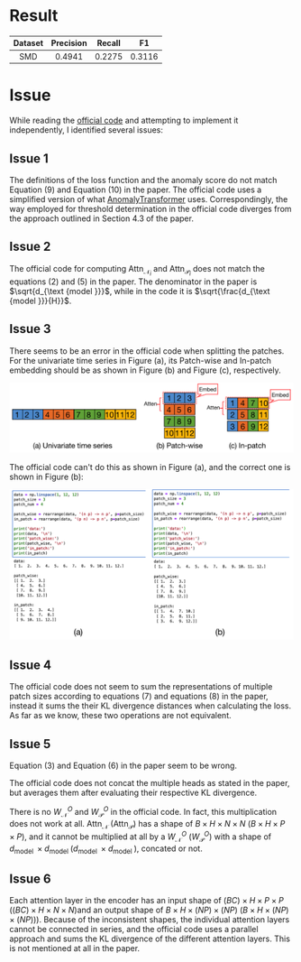 # Result

| Dataset | Precision | Recall |   F1   |
|:-------:|:---------:|:------:|:------:|
|   SMD   |  0.4941   | 0.2275 | 0.3116 |

# Issue

While reading the [official code](https://github.com/DAMO-DI-ML/KDD2023-DCdetector) and attempting to implement it independently, I identified several issues:

## Issue 1

The definitions of the loss function and the anomaly score do not match Equation (9) and Equation (10) in the paper. The official code uses a simplified version of what [AnomalyTransformer](https://github.com/thuml/Anomaly-Transformer) uses. Correspondingly, the way employed for threshold determination in the official code diverges from the approach outlined in Section 4.3 of the paper.

## Issue 2

The official code for computing $\operatorname{Attn}_{\mathcal{N}_i}$ and $\operatorname{Attn}_{\mathcal{P}_i}$ does not match the equations (2) and (5) in the paper. The denominator in the paper is $\sqrt{d_{\text {model }}}$, while in the code it is $\sqrt{\frac{d_{\text {model }}}{H}}$.

## Issue 3

There seems to be an error in the official code when splitting the patches. For the univariate time series in Figure (a), its Patch-wise and In-patch embedding should be as shown in Figure (b) and Figure (c), respectively.

![](./img/fig1.png)

The official code can't do this as shown in Figure (a), and the correct one is shown in Figure (b):

![](./img/fig2.png)

## Issue 4

The official code does not seem to sum the representations of multiple patch sizes according to equations (7) and equations (8) in the paper, instead it sums the their KL divergence distances when calculating the loss. As far as we know, these two operations are not equivalent.

## Issue 5

Equation (3) and Equation (6) in the paper seem to be wrong. 

The official code does not concat the multiple heads as stated in the paper, but averages them after evaluating their respective KL divergence.

There is no $W_{\mathcal{N}}^O$ and $W_{\mathcal{P}}^O$ in the official code. In fact, this multiplication does not work at all. $\operatorname{Attn}_{\mathcal{N}}$ ($\operatorname{Attn}_{\mathcal{P}}$) has a shape of $B\times H\times N \times N$ ($B\times H\times P \times P$), and it cannot be multiplied at all by a $W_{\mathcal{N}}^O$ ($W_{\mathcal{P}}^O$) with a shape of $d_{\text {model }} \times d_{\text{model }}$($d_{\text {model }} \times d_{\text {model }}$), concated or not.

## Issue 6

Each attention layer in the encoder has an input shape of $(BC)\times H\times P\times P$  ($(BC)\times H\times N\times N$)and an output shape of $B \times H \times (NP)\times (NP)$ ($B \times H \times (NP)\times (NP)$)). Because of the inconsistent shapes, the individual attention layers cannot be connected in series, and the official code uses a parallel approach and sums the KL divergence of the different attention layers. This is not mentioned at all in the paper.